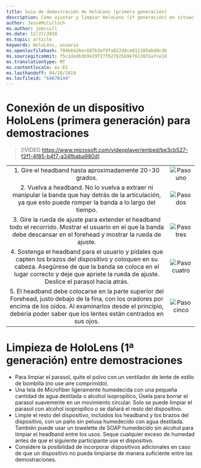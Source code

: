 ```yaml
---
title: Guía de demostración de HoloLens (primera generación)
description: Cómo ajustar y limpiar HoloLens (1ª generación) en situaciones de demostración
author: JesseMcCulloch
ms.author: jemccull
ms.date: 12/27/2018
ms.topic: article
keywords: HoloLens, usuario
ms.openlocfilehash: 794b642bec687b3ef9fa822ddce811105ebddcdb
ms.sourcegitcommit: f5c1dedb3b9e29f27f627025b9e7613931a7ce18
ms.translationtype: MT
ms.contentlocale: es-ES
ms.lasthandoff: 04/28/2019
ms.locfileid: "64670144"
---
```

<H1>Conexión de un dispositivo HoloLens (primera generación) para demostraciones </H1>

> [!VIDEO https://www.microsoft.com/videoplayer/embed/be3cb527-f2f1-4f85-b4f7-a34fbaba980d]

|     |     |
|:---:|:---:|
|1. Gire el headband hasta aproximadamente 20-30 grados.|![Paso uno](images/FitGuideStep1.png)|
|2. Vuelva a headband. No lo vuelva a extraer ni manipular la banda que hay detrás de la articulación, ya que esto puede romper la banda a lo largo del tiempo.|![Paso dos](images/FitGuideStep2.png)|
|3. Gire la rueda de ajuste para extender el headband todo el recorrido. Mostrar el usuario en el que la banda debe descansar en el forehead y mostrar la rueda de ajuste.|![Paso tres](images/FitGuideStep3.png)|
|4. Sostenga el headband para el usuario y pídales que capten los brazos del dispositivo y coloquen en su cabeza. Asegúrese de que la banda se coloca en el lugar correcto y deje que apriete la rueda de ajuste. Deslice el parasol hacia atrás.|![Paso cuatro](images/FitGuideStep4.png)|
|5. El headband debe colocarse en la parte superior del Forehead, justo debajo de la fina, con los oradores por encima de los oídos. Al examinarlos desde el principio, debería poder saber que los lentes están centrados en sus ojos.|![Paso cinco](images/FitGuideSetep5.png)|


<H1>Limpieza de HoloLens (1ª generación) entre demostraciones</H1>


- Para limpiar el parasol, quite el polvo con un ventilador de lente de estilo de bombilla (no use aire comprimido).
- Una tela de Microfiber ligeramente humedecida con una pequeña cantidad de agua destilada o alcohol isopropílico, Úsela para borrar el parasol suavemente en un movimiento circular. Solo se puede limpiar el parasol con alcohol isopropílico o se dañará el resto del dispositivo.
- Limpie el resto del dispositivo, incluidos los headband y los brazos del dispositivo, con un paño sin pelusa humedecido con agua destilada. También puede usar un towelette de SOAP humedecido sin alcohol para limpiar el headband entre los usos. Seque cualquier exceso de humedad antes de que el siguiente participante use el dispositivo.
- Considere la posibilidad de incorporar dispositivos adicionales en caso de que un dispositivo no pueda limpiarse de manera suficiente entre las demostraciones.
